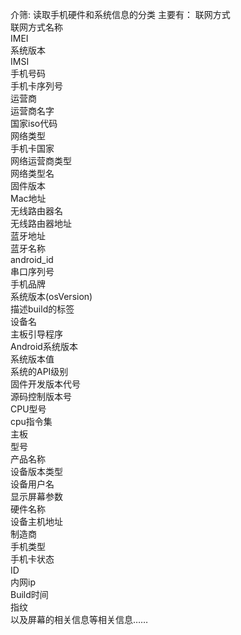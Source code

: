 介筛:
读取手机硬件和系统信息的分类
主要有：
联网方式</br>
联网方式名称</br>
IMEI</br>
系统版本</br>
IMSI</br>
手机号码</br>
手机卡序列号</br>
运营商</br>
运营商名字</br>
国家iso代码</br>
网络类型</br>
手机卡国家</br>
网络运营商类型</br>
网络类型名</br>
固件版本</br>
Mac地址</br>
无线路由器名</br>
无线路由器地址</br>
蓝牙地址</br>
蓝牙名称</br>
android_id</br>
串口序列号</br>
手机品牌</br>
系统版本(osVersion)</br>
描述build的标签</br>
设备名</br>
主板引导程序</br>
Android系统版本</br>
系统版本值</br>
系统的API级别</br>
固件开发版本代号</br>
源码控制版本号</br>
CPU型号</br>
cpu指令集</br>
主板</br>
型号</br>
产品名称</br>
设备版本类型</br>
设备用户名</br>
显示屏幕参数</br>
硬件名称</br>
设备主机地址</br>
制造商</br>
手机类型</br>
手机卡状态</br>
ID</br>
内网ip</br>
Build时间</br>
指纹</br>
以及屏幕的相关信息等相关信息……
